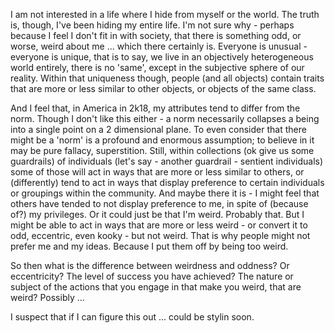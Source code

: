 I am not interested in a life where I hide from myself or the world. The truth is, though, I've been hiding my entire life. I'm not sure why - perhaps because I feel I don't fit in with society, that there is something odd, or worse, weird about me ... which there certainly is. Everyone is unusual - everyone is unique, that is to say, we live in an objectively heterogeneous world entirely, there is no 'same', except in the subjective sphere of our reality. Within that uniqueness though, people (and all objects) contain traits that are more or less similar to other objects, or objects of the same class.

And I feel that, in America in 2k18, my attributes tend to differ from the norm. Though I don't like this either - a norm necessarily collapses a being into a single point on a 2 dimensional plane. To even consider that there might be a 'norm' is a profound and enormous assumption; to believe in it may be pure fallacy, superstition. Still, within collections (ok give us some guardrails) of individuals (let's say - another guardrail - sentient individuals) some of those will act in ways that are more or less similar to others, or (differently) tend to act in ways that display preference to certain individuals or groupings within the community. And maybe there it is - I might feel that others have tended to not display preference to me, in spite of (because of?) my privileges. Or it could just be that I'm weird. Probably that. But I might be able to act in ways that are more or less weird - or convert it to odd, eccentric, even kooky - but not weird. That is why people might not prefer me and my ideas. Because I put them off by being too weird.

So then what is the difference between weirdness and oddness? Or eccentricity? The level of success you have achieved? The nature or subject of the actions that you engage in that make you weird, that are weird? Possibly ...

I suspect that if I can figure this out ... could be stylin soon.

